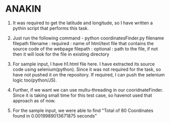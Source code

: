 # ANAKIN

1. It was required to get the latitude and longitude, so I have written a pythin script that performs this task.

2. Just run the following command - 
    python coordinatesFinder.py filename filepath
        filename : required : name of html/text file that contains the source code of the webpage
        filepath : optional : path to the file, if not then it will look for the file in existing directory

3. For sample input, I have h1.html file here. I have extracted its source code using selenium(python). Since it was not required for the task, so have not pushed it on the repository. If required, I can push the selenium logic too(python/JS).

4. Further, if we want we can use multu-threading in our cooridnateFinder. Since it is taking small time for this test case, so havenot used that approach as of now.

5. For the sample input, we were able to find "Total of 80 Coordinates found in 0.0019989013671875 seconds"